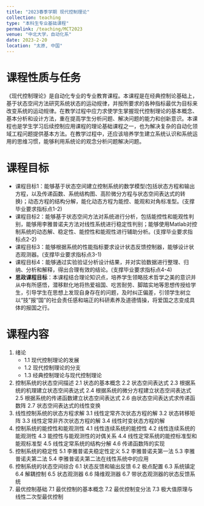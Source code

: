 ```yaml
---
title: "2023春季学期 现代控制理论"
collection: teaching
type: "本科生专业基础课程"
permalink: /teaching/MCT2023
venue: "中北大学，自动化系"
date: 2023-2-20
location: "太原, 中国"
---
```


课程性质与任务
======
《现代控制理论》是自动化专业的专业教育课程。本课程是在经典控制论基础上，基于状态空间方法研究系统状态的运动规律，并按所要求的各种指标最优为目标来改变系统的运动规律。在教学过程中应力求使学生掌握现代控制理论的基本概念、基本分析和设计方法，重在提高学生分析问题、解决问题的能力和创新意识。本课程也是学生学习后续控制应用课程的理论基础课程之一，也为解决复杂的自动化领域工程问题提供基本方法。在教学过程中，还应该培养学生建立系统认识和系统运用的思维习惯，能够利用系统论的观念分析问题解决问题。

课程目标
======
* 课程目标1：能够基于状态空间建立控制系统的数学模型(包括状态方程和输出方程，以及传递函数、系统结构图、高阶微分方程与状态空间表达式的转换)；动态方程的结构分解，能化动态方程为能控、能观和对角标准型。(支撑毕业要求指标点1-2)
* 课程目标2：能够基于状态空间方法对系统进行分析，包括能控性和能观性判别，能够用李雅普诺夫方法对线性系统进行稳定性判别；能够使用Matlab对控制系统的动态解、稳定性、能控性和能观性进行辅助分析。(支撑毕业要求指标点2-2)
* 课程目标3：能够根据系统的性能指标要求设计状态反馈控制器，能够设计状态观测器。(支撑毕业要求指标点3-1)
* 课程目标4：能够通过实验验证分析设计结果，并对实验数据进行整理、归纳、分析和解释，得出合理有效的结论。(支撑毕业要求指标点4-4)
* **思政课程目标**：本课程结合理论知识点，培养学生领略技术哲学之美的意识并从中有所感悟，潜移默化地将热爱祖国、吃苦耐劳、脚踏实地等思想传授给学生，引导学生在思想上发现自身存在的问题，及时纠正偏差，引领学生树立以“技”报“国”的社会责任感和端正的科研素养及道德情操，将爱国之志变成具体的报国之行。

课程内容
======
1. 绪论
	+ 1.1 现代控制理论的发展
	+ 1.2 现代控制理论的分支
	+ 1.3 经典控制理论与现代控制理论
2. 控制系统的状态空间描述
	2.1 状态的基本概念
	2.2 状态空间表达式
	2.3 根据系统的机理建立状态空间表达式 
	2.4 根据系统的微分方程建立状态空间表达式
	2.5 根据系统的传递函数建立状态空间表达式
	2.6 由状态空间表达式求传递函数阵
	2.7 状态空间表达式的线性变换
3. 线性控制系统的状态方程求解
	3.1 线性定常齐次状态方程的解
	3.2 状态转移矩阵
	3.3 线性定常非齐次状态方程的解
	3.4 线性时变状态方程的解
4. 控制系统的能控性和能观测性
	4.1 线性连续系统的能控性
	4.2 线性连续系统的能观测性
	4.3 能控性与能观测性的对偶关系
	4.4 线性定常系统的能控标准型和能观标准型
	4.5 线性定常系统的结构分解
	4.6 传递函数阵的实现
5. 控制系统的稳定性
	5.1 李雅普诺夫稳定性定义
	5.2 李雅普诺夫第一法
	5.3 李雅普诺夫第二法
	5.4 李雅普诺夫第二法在线性系统中的应用
6. 控制系统的状态空间综合
	6.1 状态反馈和输出反馈 
	6.2 极点配置
	6.3 系统镇定
	6.4 解耦控制
	6.5 状态观测器
	6.6 降维观测器
	6.7 带状态观测器的状态反馈系统
7. 最优控制基础
	7.1 最优控制的基本概念
	7.2 最优控制变分法
	7.3 极大值原理与线性二次型最优控制
